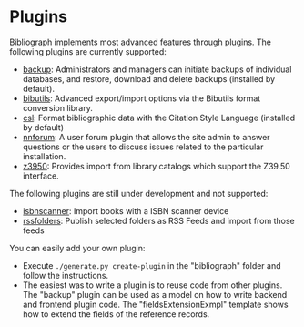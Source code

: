 Plugins
=======

Bibliograph implements most advanced features through plugins. The following
plugins are currently supported:
- [backup](/cboulanger/bibliograph/tree/master/bibliograph/plugins/backup): Administrators and managers can initiate backups of 
  individual databases, and restore, download and delete backups (installed by default).
- [bibutils](/cboulanger/bibliograph/tree/master/bibliograph/plugins/bibutils): Advanced export/import options via the Bibutils
  format conversion library.
- [csl](/cboulanger/bibliograph/tree/master/bibliograph/plugins/csl): Format bibliographic data with the Citation Style Language 
  (installed by default)
- [nnforum](/cboulanger/bibliograph/tree/master/bibliograph/plugins/nnforum): A user forum plugin that allows the site admin to 
  answer questions or the users to discuss issues related to the particular installation.
- [z3950](/cboulanger/bibliograph/tree/master/bibliograph/plugins/z3950): Provides import from library catalogs which support 
  the Z39.50 interface. 

The following plugins are still under development and not supported:
- [isbnscanner](/cboulanger/bibliograph/tree/master/bibliograph/plugins/isbnscanner): Import books with a ISBN scanner device
- [rssfolders](/cboulanger/bibliograph/tree/master/bibliograph/plugins/rssfolders): Publish selected folders as RSS Feeds and 
  import from those feeds

You can easily add your own plugin:
- Execute `./generate.py create-plugin` in the "bibliograph" folder and follow the
  instructions.
- The easiest was to write a plugin is to reuse code from other plugins. The 
  "backup" plugin can be used as a model on how to write backend and
  frontend plugin code. The "fieldsExtensionExmpl" template shows how to extend
  the fields of the reference records. 